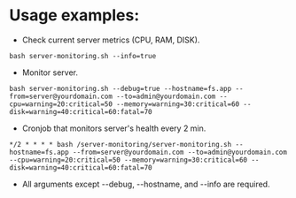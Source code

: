 # Usage examples:
- Check current server metrics (CPU, RAM, DISK).
``` 
bash server-monitoring.sh --info=true 
```
- Monitor server.
``` 
bash server-monitoring.sh --debug=true --hostname=fs.app --from=server@yourdomain.com --to=admin@yourdomain.com --cpu=warning=20:critical=50 --memory=warning=30:critical=60 --disk=warning=40:critical=60:fatal=70 
```

- Cronjob that monitors server's health every 2 min.	
``` 
*/2 * * * * bash /server-monitoring/server-monitoring.sh --hostname=fs.app --from=server@yourdomain.com --to=admin@yourdomain.com --cpu=warning=20:critical=50 --memory=warning=30:critical=60 --disk=warning=40:critical=60:fatal=70
```

- All arguments except --debug, --hostname, and --info are required.